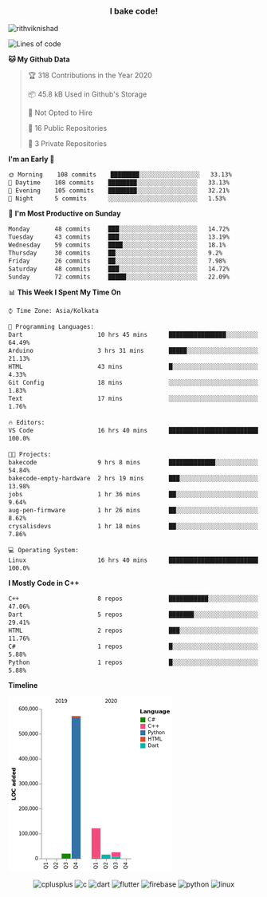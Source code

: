 <h3 align="center">I bake code!</h3>

<p align="left"> <img src="https://komarev.com/ghpvc/?username=rithviknishad" alt="rithviknishad" /> </p>

<!--START_SECTION:waka-->
![Lines of code](https://img.shields.io/badge/From%20Hello%20World%20I%27ve%20Written-23.2%20million%20lines%20of%20code-blue)

**🐱 My Github Data** 

> 🏆 318 Contributions in the Year 2020
 > 
> 📦 45.8 kB Used in Github's Storage 
 > 
> 🚫 Not Opted to Hire
 > 
> 📜 16 Public Repositories
 > 
> 🔑 3 Private Repositories 

**I'm an Early 🐤** 

```text
🌞 Morning    108 commits    ████████░░░░░░░░░░░░░░░░░   33.13% 
🌆 Daytime    108 commits    ████████░░░░░░░░░░░░░░░░░   33.13% 
🌃 Evening    105 commits    ████████░░░░░░░░░░░░░░░░░   32.21% 
🌙 Night      5 commits      ░░░░░░░░░░░░░░░░░░░░░░░░░   1.53%

```
📅 **I'm Most Productive on Sunday** 

```text
Monday       48 commits     ███░░░░░░░░░░░░░░░░░░░░░░   14.72% 
Tuesday      43 commits     ███░░░░░░░░░░░░░░░░░░░░░░   13.19% 
Wednesday    59 commits     ████░░░░░░░░░░░░░░░░░░░░░   18.1% 
Thursday     30 commits     ██░░░░░░░░░░░░░░░░░░░░░░░   9.2% 
Friday       26 commits     ██░░░░░░░░░░░░░░░░░░░░░░░   7.98% 
Saturday     48 commits     ███░░░░░░░░░░░░░░░░░░░░░░   14.72% 
Sunday       72 commits     █████░░░░░░░░░░░░░░░░░░░░   22.09%

```


📊 **This Week I Spent My Time On** 

```text
⌚︎ Time Zone: Asia/Kolkata

💬 Programming Languages: 
Dart                     10 hrs 45 mins      ████████████████░░░░░░░░░   64.49% 
Arduino                  3 hrs 31 mins       █████░░░░░░░░░░░░░░░░░░░░   21.13% 
HTML                     43 mins             █░░░░░░░░░░░░░░░░░░░░░░░░   4.33% 
Git Config               18 mins             ░░░░░░░░░░░░░░░░░░░░░░░░░   1.83% 
Text                     17 mins             ░░░░░░░░░░░░░░░░░░░░░░░░░   1.76%

🔥 Editors: 
VS Code                  16 hrs 40 mins      █████████████████████████   100.0%

🐱‍💻 Projects: 
bakecode                 9 hrs 8 mins        █████████████░░░░░░░░░░░░   54.84% 
bakecode-empty-hardware  2 hrs 19 mins       ███░░░░░░░░░░░░░░░░░░░░░░   13.98% 
jobs                     1 hr 36 mins        ██░░░░░░░░░░░░░░░░░░░░░░░   9.64% 
aug-pen-firmware         1 hr 26 mins        ██░░░░░░░░░░░░░░░░░░░░░░░   8.62% 
crysalisdevs             1 hr 18 mins        ██░░░░░░░░░░░░░░░░░░░░░░░   7.86%

💻 Operating System: 
Linux                    16 hrs 40 mins      █████████████████████████   100.0%

```

**I Mostly Code in C++** 

```text
C++                      8 repos             ███████████░░░░░░░░░░░░░░   47.06% 
Dart                     5 repos             ███████░░░░░░░░░░░░░░░░░░   29.41% 
HTML                     2 repos             ███░░░░░░░░░░░░░░░░░░░░░░   11.76% 
C#                       1 repos             █░░░░░░░░░░░░░░░░░░░░░░░░   5.88% 
Python                   1 repos             █░░░░░░░░░░░░░░░░░░░░░░░░   5.88%

```


**Timeline**

![Chart not found](https://github.com/rithviknishad/rithviknishad/blob/master/charts/bar_graph.png) 


<!--END_SECTION:waka-->

<p align="center">
  <img src="https://devicons.github.io/devicon/devicon.git/icons/cplusplus/cplusplus-original.svg" alt="cplusplus" width="30" height="30"/>
  <img src="https://devicons.github.io/devicon/devicon.git/icons/c/c-original.svg" alt="c" width="30" height="30"/>
  <img src="https://www.vectorlogo.zone/logos/dartlang/dartlang-icon.svg" alt="dart" width="30" height="30"/>
  <img src="https://www.vectorlogo.zone/logos/flutterio/flutterio-icon.svg" alt="flutter" width="30" height="30"/> 
  <img src="https://www.vectorlogo.zone/logos/firebase/firebase-icon.svg" alt="firebase" width="30" height="30"/> 
  <img src="https://devicons.github.io/devicon/devicon.git/icons/python/python-original.svg" alt="python" width="30" height="30"/> 
  <img src="https://devicons.github.io/devicon/devicon.git/icons/linux/linux-original.svg" alt="linux" width="30" height="30"/> 
</p>
